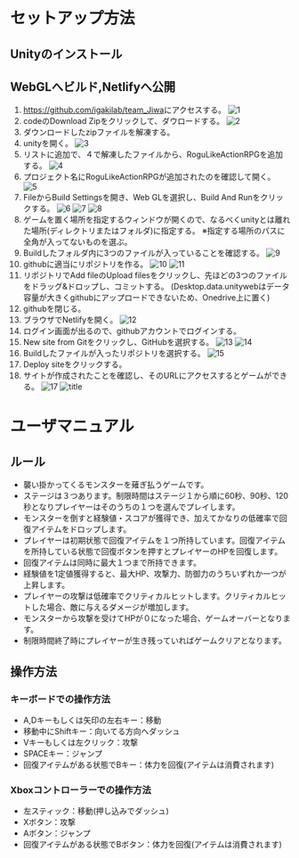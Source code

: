 # セットアップ方法
## Unityのインストール
## WebGLへビルド,Netlifyへ公開

1. <https://github.com/igakilab/team_Jiwa>にアクセスする。
    ![1](https://user-images.githubusercontent.com/89173987/143882988-5f77cfe6-e1e7-47b6-9f5e-97c3a5739f8e.jpg)
2. codeのDownload Zipをクリックして、ダウロードする。
    ![2](https://user-images.githubusercontent.com/89173987/143883411-5340cf86-c192-43d0-8833-d3152f409ac3.jpg)
4. ダウンロードしたzipファイルを解凍する。
6. unityを開く。
    ![3](https://user-images.githubusercontent.com/89173987/143883416-797452c3-e598-4131-a9c6-9d5af36e4e45.jpg)
8. リストに追加で、４で解凍したファイルから、RoguLikeActionRPGを追加する。
    ![4](https://user-images.githubusercontent.com/89173987/143883422-a0f66b2a-9e57-4025-94c0-6204e0e11671.jpg)
10. プロジェクト名にRoguLikeActionRPGが追加されたのを確認して開く。
    ![5](https://user-images.githubusercontent.com/89173987/143883424-385b7fd5-5700-4066-b688-cdaffb3ab0b1.jpg)
12. FileからBuild Settingsを開き、Web GLを選択し、Build And Runをクリックする。
    ![6](https://user-images.githubusercontent.com/89173987/143883425-b7b0e493-9bcd-456f-ba2d-4044182f120f.jpg)
    ![7](https://user-images.githubusercontent.com/89173987/143883427-dc29ce1b-f9b4-44a9-80e0-385c21728727.jpg)
    ![8](https://user-images.githubusercontent.com/89173987/143883431-dea2ea43-5e65-4421-ac2e-faffac6d2949.jpg)
14. ゲームを置く場所を指定するウィンドウが開くので、なるべくunityとは離れた場所(ディレクトリまたはフォルダ)に指定する。
    ※指定する場所のパスに全角が入ってないものを選ぶ。
9. Buildしたフォルダ内に3つのファイルが入っていることを確認する。
    ![9](https://user-images.githubusercontent.com/89173987/143883435-82965483-4442-45ea-85dc-a1e9a4426501.jpg)
11. githubに適当にリポジトリを作る。
    ![10](https://user-images.githubusercontent.com/89173987/143883439-e9f5b86b-1562-4437-bbb4-1ad08eeb31dd.jpg)
    ![11](https://user-images.githubusercontent.com/89173987/143883659-b49efc69-59b3-4ab7-9f95-b0a7026b86b8.jpg)
13. リポジトリでAdd fileのUpload filesをクリックし、先ほどの3つのファイルをドラッグ&ドロップし、コミットする。
    (Desktop.data.unitywebはデータ容量が大きくgithubにアップロードできないため、Onedrive上に置く)
13. githubを閉じる。
14. ブラウザでNetlifyを開く。
    ![12](https://user-images.githubusercontent.com/89173987/143883662-54a127a3-7be4-4289-a476-5822a1aed616.jpg)
16. ログイン画面が出るので、githubアカウントでログインする。
18. New site from Gitをクリックし、GitHubを選択する。
    ![13](https://user-images.githubusercontent.com/89173987/143883688-a70301d5-13d8-41ea-8b24-2a6aeed00cd1.jpg)
    ![14](https://user-images.githubusercontent.com/89173987/143883693-967cd8d0-1f8b-4433-801b-fa113489242e.jpg)
20. Buildしたファイルが入ったリポジトリを選択する。
    ![15](https://user-images.githubusercontent.com/89173987/143883698-b98ccf14-3b9e-4232-88f4-e083890ccc45.jpg)
22. Deploy siteをクリックする。
23. サイトが作成されたことを確認し、そのURLにアクセスするとゲームができる。
    ![17](https://user-images.githubusercontent.com/89173987/143883709-604fc08d-5c67-4cef-a4d7-80e203e81f25.jpg)
    ![title](https://user-images.githubusercontent.com/89173987/143883724-bc29719b-df47-4ba0-92d4-7ecaa548351f.jpg)

# ユーザマニュアル

## ルール

* 襲い掛かってくるモンスターを薙ぎ払うゲームです。
* ステージは３つあります。制限時間はステージ１から順に60秒、90秒、120秒となりプレイヤーはそのうちの１つを選んでプレイします。
* モンスターを倒すと経験値・スコアが獲得でき、加えてかなりの低確率で回復アイテムをドロップします。
* プレイヤーは初期状態で回復アイテムを１つ所持しています。回復アイテムを所持している状態で回復ボタンを押すとプレイヤーのHPを回復します。
* 回復アイテムは同時に最大１つまで所持できます。
* 経験値を1定値獲得すると、最大HP、攻撃力、防御力のうちいずれか一つが上昇します。
* プレイヤーの攻撃は低確率でクリティカルヒットします。クリティカルヒットした場合、敵に与えるダメージが増加します。
* モンスターから攻撃を受けてHPが０になった場合、ゲームオーバーとなります。
* 制限時間終了時にプレイヤーが生き残っていればゲームクリアとなります。

## 操作方法


### キーボードでの操作方法


* A,Dキーもしくは矢印の左右キー：移動
* 移動中にShiftキー：向いてる方向へダッシュ
* Vキーもしくは左クリック：攻撃
* SPACEキー：ジャンプ
* 回復アイテムがある状態でBキー：体力を回復(アイテムは消費されます)


### Xboxコントローラーでの操作方法


* 左スティック：移動(押し込みでダッシュ)
* Xボタン：攻撃
* Aボタン：ジャンプ
* 回復アイテムがある状態でBボタン：体力を回復(アイテムは消費されます)
